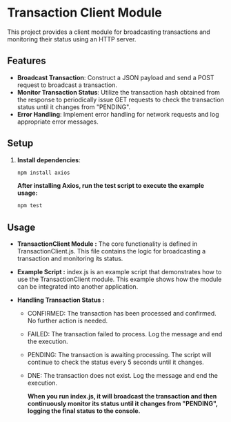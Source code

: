 # Transaction Client Module

This project provides a client module for broadcasting transactions and monitoring their status using an HTTP server.

## Features

- **Broadcast Transaction**: Construct a JSON payload and send a POST request to broadcast a transaction.
- **Monitor Transaction Status**: Utilize the transaction hash obtained from the response to periodically issue GET requests to check the transaction status until it changes from "PENDING".
- **Error Handling**: Implement error handling for network requests and log appropriate error messages.

## Setup

1. **Install dependencies**:

   ```bash
   npm install axios
   ```

   **After installing Axios, run the test script to execute the example usage:**

   ```bash
   npm test
   ```

## Usage

- **TransactionClient Module :**
  The core functionality is defined in TransactionClient.js. This file contains the logic for broadcasting a transaction and monitoring its status.

- **Example Script :**
  index.js is an example script that demonstrates how to use the TransactionClient module. This example shows how the module can be integrated into another application.

- **Handling Transaction Status :**

  - CONFIRMED: The transaction has been processed and confirmed. No further action is needed.
  - FAILED: The transaction failed to process. Log the message and end the execution.
  - PENDING: The transaction is awaiting processing. The script will continue to check the status every 5 seconds until it changes.
  - DNE: The transaction does not exist. Log the message and end the execution.

    **When you run index.js, it will broadcast the transaction and then continuously monitor its status until it changes from "PENDING", logging the final status to the console.**
